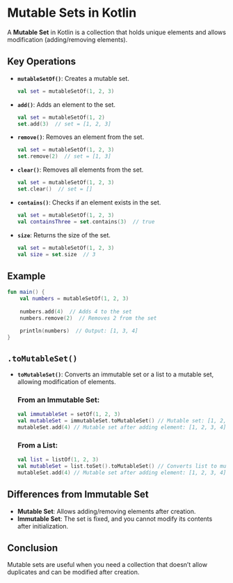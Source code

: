 # Mutable Sets in Kotlin

A **Mutable Set** in Kotlin is a collection that holds unique elements and allows modification (adding/removing elements).

## Key Operations

- **`mutableSetOf()`**: Creates a mutable set.
    ```kotlin
    val set = mutableSetOf(1, 2, 3)
    ```

- **`add()`**: Adds an element to the set.
    ```kotlin
    val set = mutableSetOf(1, 2)
    set.add(3)  // set = [1, 2, 3]
    ```

- **`remove()`**: Removes an element from the set.
    ```kotlin
    val set = mutableSetOf(1, 2, 3)
    set.remove(2)  // set = [1, 3]
    ```

- **`clear()`**: Removes all elements from the set.
    ```kotlin
    val set = mutableSetOf(1, 2, 3)
    set.clear()  // set = []
    ```

- **`contains()`**: Checks if an element exists in the set.
    ```kotlin
    val set = mutableSetOf(1, 2, 3)
    val containsThree = set.contains(3)  // true
    ```

- **`size`**: Returns the size of the set.
    ```kotlin
    val set = mutableSetOf(1, 2, 3)
    val size = set.size  // 3
    ```

## Example

```kotlin
fun main() {
    val numbers = mutableSetOf(1, 2, 3)
    
    numbers.add(4)  // Adds 4 to the set
    numbers.remove(2)  // Removes 2 from the set
    
    println(numbers)  // Output: [1, 3, 4]
}
```

## `.toMutableSet()`

- **`toMutableSet()`**: Converts an immutable set or a list to a mutable set, allowing modification of elements.

    ### From an Immutable Set:
    ```kotlin
    val immutableSet = setOf(1, 2, 3)
    val mutableSet = immutableSet.toMutableSet() // Mutable set: [1, 2, 3]
    mutableSet.add(4) // Mutable set after adding element: [1, 2, 3, 4]
    ```

    ### From a List:
    ```kotlin
    val list = listOf(1, 2, 3)
    val mutableSet = list.toSet().toMutableSet() // Converts list to mutable set: [1, 2, 3]
    mutableSet.add(4) // Mutable set after adding element: [1, 2, 3, 4]
    ```

## Differences from Immutable Set

- **Mutable Set**: Allows adding/removing elements after creation.
- **Immutable Set**: The set is fixed, and you cannot modify its contents after initialization.

## Conclusion

Mutable sets are useful when you need a collection that doesn’t allow duplicates and can be modified after creation.